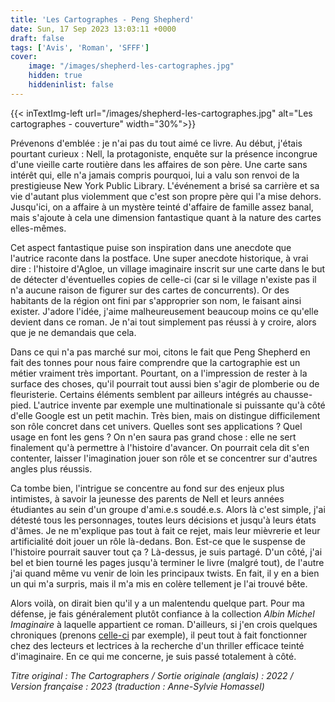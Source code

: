 ```yaml
---
title: 'Les Cartographes - Peng Shepherd'
date: Sun, 17 Sep 2023 13:03:11 +0000
draft: false
tags: ['Avis', 'Roman', 'SFFF']
cover: 
    image: "/images/shepherd-les-cartographes.jpg"
    hidden: true
    hiddeninlist: false
---
```


{{< inTextImg-left url="/images/shepherd-les-cartographes.jpg" alt="Les cartographes - couverture" width="30%">}} 

Prévenons d'emblée : je n'ai pas du tout aimé ce livre. Au début, j'étais pourtant curieux : Nell, la protagoniste, enquête sur la présence incongrue d'une vieille carte routière dans les affaires de son père. Une carte sans intérêt qui, elle n'a jamais compris pourquoi, lui a valu son renvoi de la prestigieuse New York Public Library. L'événement a brisé sa carrière et sa vie d'autant plus violemment que c'est son propre père qui l'a mise dehors. Jusqu'ici, on a affaire à un mystère teinté d'affaire de famille assez banal, mais s'ajoute à cela une dimension fantastique quant à la nature des cartes elles-mêmes.

Cet aspect fantastique puise son inspiration dans une anecdote que l'autrice raconte dans la postface. Une super anecdote historique, à vrai dire : l'histoire d'Agloe, un village imaginaire inscrit sur une carte dans le but de détecter d'éventuelles copies de celle-ci (car si le village n'existe pas il n'a aucune raison de figurer sur des cartes de concurrents). Or des habitants de la région ont fini par s'approprier son nom, le faisant ainsi exister. J'adore l'idée, j'aime malheureusement beaucoup moins ce qu'elle devient dans ce roman. Je n'ai tout simplement pas réussi à y croire, alors que je ne demandais que cela.

Dans ce qui n'a pas marché sur moi, citons le fait que Peng Shepherd en fait des tonnes pour nous faire comprendre que la cartographie est un métier vraiment très important. Pourtant, on a l'impression de rester à la surface des choses, qu'il pourrait tout aussi bien s'agir de plomberie ou de fleuristerie. Certains éléments semblent par ailleurs intégrés au chausse-pied. L'autrice invente par exemple une multinationale si puissante qu'à côté d'elle Google est un petit machin. Très bien, mais on distingue difficilement son rôle concret dans cet univers. Quelles sont ses applications ? Quel usage en font les gens ? On n'en saura pas grand chose : elle ne sert finalement qu'à permettre à l'histoire d'avancer. On pourrait cela dit s'en contenter, laisser l'imagination jouer son rôle et se concentrer sur d'autres angles plus réussis.

Ca tombe bien, l'intrigue se concentre au fond sur des enjeux plus intimistes, à savoir la jeunesse des parents de Nell et leurs années étudiantes au sein d'un groupe d'ami.e.s soudé.e.s. Alors là c'est simple, j'ai détesté tous les personnages, toutes leurs décisions et jusqu'à leurs états d'âmes. Je ne m'explique pas tout à fait ce rejet, mais leur mièvrerie et leur artificialité doit jouer un rôle là-dedans. Bon. Est-ce que le suspense de l'histoire pourrait sauver tout ça ? Là-dessus, je suis partagé. D'un côté, j'ai bel et bien tourné les pages jusqu'à terminer le livre (malgré tout), de l'autre j'ai quand même vu venir de loin les principaux twists. En fait, il y en a bien un qui m'a surpris, mais il m'a mis en colère tellement je l'ai trouvé bête.

Alors voilà, on dirait bien qu'il y a un malentendu quelque part. Pour ma défense, je fais généralement plutôt confiance à la collection _Albin Michel Imaginaire_ à laquelle appartient ce roman. D'ailleurs, si j'en crois quelques chroniques (prenons [celle-ci](https://www.noosfere.org/livres/niourf.asp?numlivre=2146630486) par exemple), il peut tout à fait fonctionner chez des lecteurs et lectrices à la recherche d'un thriller efficace teinté d'imaginaire. En ce qui me concerne, je suis passé totalement à côté.

_Titre original : The Cartographers / Sortie originale (anglais) : 2022 / Version française : 2023 (traduction : Anne-Sylvie Homassel)_